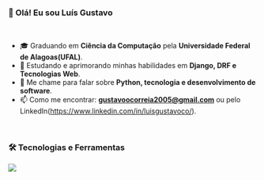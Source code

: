 ### 👋 Olá! Eu sou Luís Gustavo

<br>

- 🎓 Graduando em **Ciência da Computação** pela **Universidade Federal de Alagoas(UFAL)**.
- 🌱 Estudando e aprimorando minhas habilidades em **Django, DRF e Tecnologias Web**.
- 💬 Me chame para falar sobre **Python, tecnologia e desenvolvimento de software**.
- 📫 Como me encontrar: **[gustavoocorreia2005@gmail.com](mailto:gustavoocorreia2005@gmail.com)** ou pelo LinkedIn(https://www.linkedin.com/in/luisgustavoco/).

<br>

### 🛠️ Tecnologias e Ferramentas

<p align="left">
  <img src="https://skillicons.dev/icons?i=python,django,postgres,docker,git,html,css,bootstrap,js,flask" />
</p>

